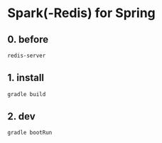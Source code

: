 # Spark(-Redis) for Spring

## 0. before

```bash
redis-server
```

## 1. install

```bash
gradle build
```

## 2. dev

```bash
gradle bootRun
```
